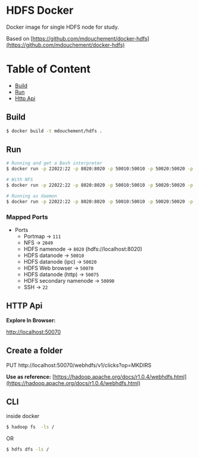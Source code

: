 # HDFS Docker
Docker image for single HDFS node for study.

Based on [https://github.com/mdouchement/docker-hdfs](https://github.com/mdouchement/docker-hdfs)

# Table of Content
* [Build](build)
* [Run](run)
* [Http Api](http-api)

## Build
```bash
$ docker build -t mdouchement/hdfs .
```

## Run

```bash
# Running and get a Bash interpreter
$ docker run -p 22022:22 -p 8020:8020 -p 50010:50010 -p 50020:50020 -p 50070:50070 -p 50075:50075 -it mdouchement/hdfs

# With NFS
$ docker run -p 22022:22 -p 8020:8020 -p 50010:50010 -p 50020:50020 -p 50070:50070 -p 50075:50075 -p 111:111 -p 2049:2049 -it mdouchement/hdfs

# Running as daemon
$ docker run -p 22022:22 -p 8020:8020 -p 50010:50010 -p 50020:50020 -p 50070:50070 -p 50075:50075 -d mdouchement/hdfs
```

### Mapped Ports
- Ports
  - Portmap -> `111`
  - NFS -> `2049`
  - HDFS namenode -> `8020` (hdfs://localhost:8020)
  - HDFS datanode -> `50010`
  - HDFS datanode (ipc) -> `50020`
  - HDFS Web browser -> `50070`
  - HDFS datanode (http) -> `50075`
  - HDFS secondary namenode -> `50090`
  - SSH -> `22`


## HTTP Api

**Explore In Browser:**

[http://localhost:50070](http://localhost:50070)


## Create a folder

PUT  http://localhost:50070/webhdfs/v1/clicks?op=MKDIRS

**Use as reference:**
[https://hadoop.apache.org/docs/r1.0.4/webhdfs.html](https://hadoop.apache.org/docs/r1.0.4/webhdfs.html)


## CLI
inside docker

```bash
$ hadoop fs  -ls /
```
OR

```bash
$ hdfs dfs -ls /
```